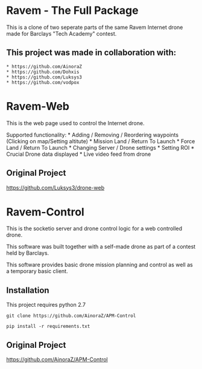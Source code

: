 # Ravem - The Full Package

This is a clone of two seperate parts of the same Ravem Internet drone made for Barclays "Tech Academy" contest.

## This project was made in collaboration with:
    * https://github.com/AinoraZ
    * https://github.com/Dohxis
    * https://github.com/Luksys3
    * https://github.com/vodpox

# Ravem-Web

This is the web page used to control the Internet drone.

Supported functionality:
    * Adding / Removing / Reordering waypoints (Clicking on map/Setting altitute)
    * Mission Land / Return To Launch
    * Force Land / Return To Launch
    * Changing Server / Drone settings
    * Setting ROI
    * Crucial Drone data displayed
    * Live video feed from drone

## Original Project
https://github.com/Luksys3/drone-web

# Ravem-Control

This is the socketio server and drone control logic for a web controlled drone.

This software was built together with a self-made drone as part of a contest held by Barclays. 

This software provides basic drone mission planning and control as well as a temporary basic client.

## Installation

This project requires python 2.7

`git clone https://github.com/AinoraZ/APM-Control`

`pip install -r requirements.txt`

## Original Project
https://github.com/AinoraZ/APM-Control



